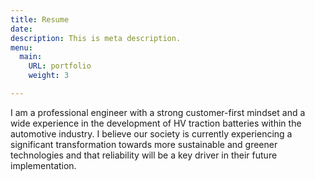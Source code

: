 ```yaml
---
title: Resume
date: 
description: This is meta description.
menu:
  main:
    URL: portfolio
    weight: 3

---
```

I am a professional engineer with a strong customer-first mindset and a wide experience in the development of HV traction batteries within the automotive industry. I believe our society is currently experiencing a significant transformation towards more sustainable and greener technologies and that reliability will be a key driver in their future implementation.